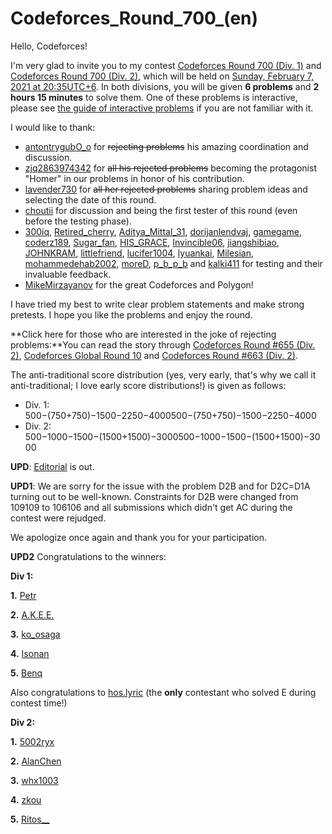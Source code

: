 # Codeforces_Round_700_(en)

Hello, Codeforces!

I'm very glad to invite you to my contest [Codeforces Round 700 (Div. 1)](https://codeforces.com/contest/1479 "Codeforces Round 700 (Div. 1)") and [Codeforces Round 700 (Div. 2)](https://codeforces.com/contest/1480 "Codeforces Round 700 (Div. 2)"), which will be held on [Sunday, February 7, 2021 at 20:35UTC+6](https://codeforces.com/https://www.timeanddate.com/worldclock/fixedtime.html?day=7&month=2&year=2021&hour=17&min=35&sec=0&p1=166). In both divisions, you will be given **6 problems** and **2 hours 15 minutes** to solve them. One of these problems is interactive, please see [the guide of interactive problems](https://codeforces.com/blog/entry/45307) if you are not familiar with it.

I would like to thank:

 * [antontrygubO_o](https://codeforces.com/profile/antontrygubO_o "International Grandmaster antontrygubO_o") for ~~rejecting problems~~ his amazing coordination and discussion.
* [zjq2863974342](https://codeforces.com/profile/zjq2863974342 "Candidate Master zjq2863974342") for ~~all his rejected problems~~ becoming the protagonist "Homer" in our problems in honor of his contribution.
* [lavender730](https://codeforces.com/profile/lavender730 "Expert lavender730") for ~~all her rejected problems~~ sharing problem ideas and selecting the date of this round.
* [choutii](https://codeforces.com/profile/choutii "Grandmaster choutii") for discussion and being the first tester of this round (even before the testing phase).
* [300iq](https://codeforces.com/profile/300iq "Legendary Grandmaster 300iq"), [Retired_cherry](https://codeforces.com/profile/Retired_cherry "Candidate Master Retired_cherry"), [Aditya_Mittal_31](https://codeforces.com/profile/Aditya_Mittal_31 "Expert Aditya_Mittal_31"), [dorijanlendvaj](https://codeforces.com/profile/dorijanlendvaj "International Grandmaster dorijanlendvaj"), [gamegame](https://codeforces.com/profile/gamegame "International Grandmaster gamegame"), [coderz189](https://codeforces.com/profile/coderz189 "Expert coderz189"), [Sugar_fan](https://codeforces.com/profile/Sugar_fan "International Grandmaster Sugar_fan"), [HIS_GRACE](https://codeforces.com/profile/HIS_GRACE "Expert HIS_GRACE"), [Invincible06](https://codeforces.com/profile/Invincible06 "Pupil Invincible06"), [jiangshibiao](https://codeforces.com/profile/jiangshibiao "International Master jiangshibiao"), [JOHNKRAM](https://codeforces.com/profile/JOHNKRAM "Grandmaster JOHNKRAM"), [littlefriend](https://codeforces.com/profile/littlefriend "Master littlefriend"), [lucifer1004](https://codeforces.com/profile/lucifer1004 "Master lucifer1004"), [lyuankai](https://codeforces.com/profile/lyuankai "Master lyuankai"), [Milesian](https://codeforces.com/profile/Milesian "Expert Milesian"), [mohammedehab2002](https://codeforces.com/profile/mohammedehab2002 "Grandmaster mohammedehab2002"), [moreD](https://codeforces.com/profile/moreD "Master moreD"), [p_b_p_b](https://codeforces.com/profile/p_b_p_b "Master p_b_p_b") and [kalki411](https://codeforces.com/profile/kalki411 "Specialist kalki411") for testing and their invaluable feedback.
* [MikeMirzayanov](https://codeforces.com/profile/MikeMirzayanov "Headquarters, MikeMirzayanov") for the great Codeforces and Polygon!

I have tried my best to write clear problem statements and make strong pretests. I hope you like the problems and enjoy the round.

 **Click here for those who are interested in the joke of rejecting problems:**You can read the story through [Codeforces Round #655 (Div. 2)](https://codeforces.com/blog/entry/79745), [Codeforces Global Round 10](https://codeforces.com/blog/entry/81377) and [Codeforces Round #663 (Div. 2)](https://codeforces.com/blog/entry/81167).

The anti-traditional score distribution (yes, very early, that's why we call it anti-traditional; I love early score distributions!) is given as follows:

 * Div. 1: 500−(750+750)−1500−2250−4000500−(750+750)−1500−2250−4000
* Div. 2: 500−1000−1500−(1500+1500)−3000500−1000−1500−(1500+1500)−3000

**UPD**: [Editorial](Tutorial_(en).md) is out.

**UPD1**: We are sorry for the issue with the problem D2B and for D2C=D1A turning out to be well-known. Constraints for D2B were changed from 109109 to 106106 and all submissions which didn't get AC during the contest were rejudged. 

We apologize once again and thank you for your participation. 

**UPD2** Congratulations to the winners:

**Div 1:**

**1.** [Petr](https://codeforces.com/profile/Petr "Legendary Grandmaster Petr")

**2.** [A.K.E.E.](https://codeforces.com/profile/A.K.E.E. "Grandmaster A.K.E.E.")

**3.** [ko_osaga](https://codeforces.com/profile/ko_osaga "Legendary Grandmaster ko_osaga")

**4.** [Isonan](https://codeforces.com/profile/Isonan "International Grandmaster Isonan")

**5.** [Benq](https://codeforces.com/profile/Benq "Legendary Grandmaster Benq")

Also congratulations to [hos.lyric](https://codeforces.com/profile/hos.lyric "Legendary Grandmaster hos.lyric") (the **only** contestant who solved E during contest time!)

**Div 2:**

**1.** [5002ryx](https://codeforces.com/profile/5002ryx "Expert 5002ryx")

**2.** [AlanChen](https://codeforces.com/profile/AlanChen "Pupil AlanChen")

**3.** [whx1003](https://codeforces.com/profile/whx1003 "Expert whx1003")

**4.** [zkou](https://codeforces.com/profile/zkou "Expert zkou")

**5.** [Ritos__](https://codeforces.com/profile/Ritos__ "Specialist Ritos__")

